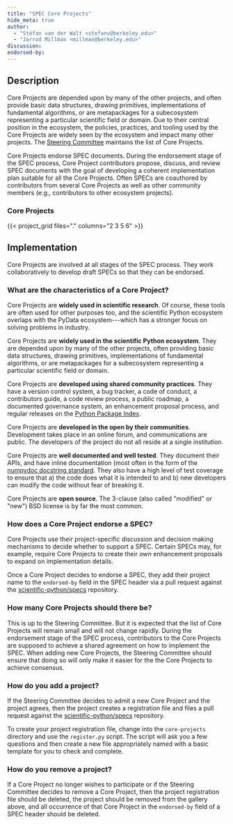 ```yaml
---
title: "SPEC Core Projects"
hide_meta: true
author:
  - "Stéfan van der Walt <stefanv@berkeley.edu>"
  - "Jarrod Millman <millman@berkeley.edu>"
discussion:
endorsed-by:
---
```


## Description

Core Projects are depended upon by many of the other projects,
and often provide basic data structures, drawing primitives,
implementations of fundamental algorithms, or are metapackages for a subecosystem
representing a particular scientific field or domain.
Due to their central position in the ecosystem, the policies, practices, and tooling
used by the Core Projects are widely seen by the ecosystem
and impact many other projects.
The [Steering Committee](/specs/steering-committee) maintains the list of
Core Projects.

Core Projects endorse SPEC documents.
During the endorsement stage of the SPEC process, Core Project contributors
propose, discuss, and review SPEC documents with the goal of developing
a coherent implementation plan suitable for all the Core Projects.
Often SPECs are coauthored by contributors from several Core Projects as well
as other community members (e.g., contributors to other ecosystem projects).

### Core Projects

{{< project_grid files="." columns="2 3 5 6" >}}

## Implementation

Core Projects are involved at all stages of the SPEC process.
They work collaboratively to develop draft SPECs so that they can be endorsed.

### What are the characteristics of a Core Project?

Core Projects are **widely used in scientific research**.
Of course, these tools are often used for other purposes too, and the
scientific Python ecosystem overlaps with the PyData ecosystem---which has a
stronger focus on solving problems in industry.

Core Projects are **widely used in the scientific Python ecosystem**.
They are depended upon by many of the other projects,
often providing basic data structures, drawing primitives,
implementations of fundamental algorithms, or are metapackages for a subecosystem
representing a particular scientific field or domain.

Core Projects are **developed using shared community practices**.
They have a version control system, a bug tracker, a
code of conduct, a contributors guide, a code review process, a public
roadmap, a documented governance system, an enhancement proposal process,
and regular releases on the [Python Package Index](https://pypi.org/).

Core Projects are **developed in the open by their communities**.
Development takes place in an online forum, and communications are public.
The developers of the project do not all reside at a single institution.

Core Projects are **well documented and well tested**.
They document their APIs, and have inline documentation (most often in
the form of the [numpydoc docstring standard](https://numpydoc.readthedocs.io/en/latest/format.html#docstring-standard).
They also have a high level of test coverage to ensure that a) the code
does what it is intended to and b) new developers can modify the code without
fear of breaking it.

Core Projects are **open source**.
The 3-clause (also called "modified" or "new") BSD license is by far the most common.

### How does a Core Project endorse a SPEC?

Core Projects use their project-specific discussion and decision making mechanisms to decide whether to support a SPEC.
Certain SPECs may, for example, require Core Projects to create their _own_ enhancement
proposals to expand on implementation details.

Once a Core Project decides to endorse a SPEC, they add their project
name to the `endorsed-by` field in the SPEC header via a pull request against
the [scientific-python/specs](https://github.com/scientific-python/specs)
repository.

### How many Core Projects should there be?

This is up to the Steering Committee.
But it is expected that the list of Core Projects will remain small and will not change rapidly.
During the endorsement stage of the SPEC process, contributors to the Core Projects are supposed
to achieve a shared agreement on how to implement the SPEC.
When adding new Core Projects, the Steering Committee should ensure that doing so will
only make it easier for the the Core Projects to achieve consensus.

### How do you add a project?

If the Steering Committee decides to admit a new Core Project and the project agrees, then
the project creates a registration file and files a pull request against the
[scientific-python/specs](https://github.com/scientific-python/specs) repository.

To create your project registration file, change into the
`core-projects` directory and use the `register.py` script.
The script will ask you a few questions and then create a new file
appropriately named with a basic template for you to check and complete.

### How do you remove a project?

If a Core Project no longer wishes to participate or if the Steering Committee decides to remove
a Core Project, then the project registration file should be deleted, the project
should be removed from the gallery above, and all occurrence of that Core Project
in the `endorsed-by` field of a SPEC header should be deleted.
